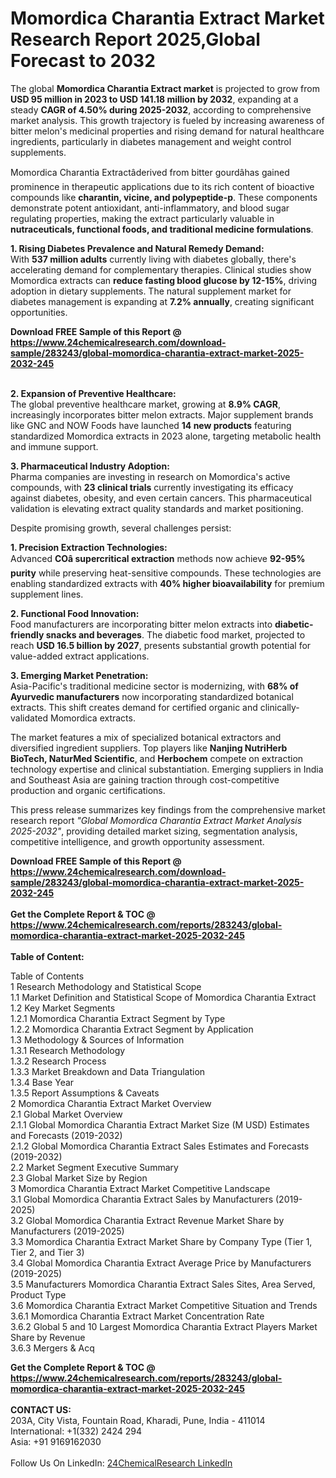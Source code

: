 <h1>Momordica Charantia Extract Market Research Report 2025,Global Forecast to 2032</h1><p>The global <strong>Momordica Charantia Extract market</strong> is projected to grow from <strong>USD 95 million in 2023 to USD 141.18 million by 2032</strong>, expanding at a steady <strong>CAGR of 4.50% during 2025-2032</strong>, according to comprehensive market analysis. This growth trajectory is fueled by increasing awareness of bitter melon's medicinal properties and rising demand for natural healthcare ingredients, particularly in diabetes management and weight control supplements.</p><p>Momordica Charantia Extractâderived from bitter gourdâhas gained prominence in therapeutic applications due to its rich content of bioactive compounds like <strong>charantin, vicine, and polypeptide-p</strong>. These components demonstrate potent antioxidant, anti-inflammatory, and blood sugar regulating properties, making the extract particularly valuable in <strong>nutraceuticals, functional foods, and traditional medicine formulations</strong>.</p><p><strong>1. Rising Diabetes Prevalence and Natural Remedy Demand:</strong><br>
With <strong>537 million adults</strong> currently living with diabetes globally, there's accelerating demand for complementary therapies. Clinical studies show Momordica extracts can <strong>reduce fasting blood glucose by 12-15%</strong>, driving adoption in dietary supplements. The natural supplement market for diabetes management is expanding at <strong>7.2% annually</strong>, creating significant opportunities.</p><div><b>Download FREE Sample of this Report @ 
            <a href="https://www.24chemicalresearch.com/download-sample/283243/global-momordica-charantia-extract-market-2025-2032-245">
            https://www.24chemicalresearch.com/download-sample/283243/global-momordica-charantia-extract-market-2025-2032-245</a></b></div><br><p><strong>2. Expansion of Preventive Healthcare:</strong><br>
The global preventive healthcare market, growing at <strong>8.9% CAGR</strong>, increasingly incorporates bitter melon extracts. Major supplement brands like GNC and NOW Foods have launched <strong>14 new products</strong> featuring standardized Momordica extracts in 2023 alone, targeting metabolic health and immune support.</p><p><strong>3. Pharmaceutical Industry Adoption:</strong><br>
Pharma companies are investing in research on Momordica's active compounds, with <strong>23 clinical trials</strong> currently investigating its efficacy against diabetes, obesity, and even certain cancers. This pharmaceutical validation is elevating extract quality standards and market positioning.</p><p>Despite promising growth, several challenges persist:</p><p><strong>1. Precision Extraction Technologies:</strong><br>
Advanced <strong>COâ supercritical extraction</strong> methods now achieve <strong>92-95% purity</strong> while preserving heat-sensitive compounds. These technologies are enabling standardized extracts with <strong>40% higher bioavailability</strong> for premium supplement lines.</p><p><strong>2. Functional Food Innovation:</strong><br>
Food manufacturers are incorporating bitter melon extracts into <strong>diabetic-friendly snacks and beverages</strong>. The diabetic food market, projected to reach <strong>USD 16.5 billion by 2027</strong>, presents substantial growth potential for value-added extract applications.</p><p><strong>3. Emerging Market Penetration:</strong><br>
Asia-Pacific's traditional medicine sector is modernizing, with <strong>68% of Ayurvedic manufacturers</strong> now incorporating standardized botanical extracts. This shift creates demand for certified organic and clinically-validated Momordica extracts.</p><p>The market features a mix of specialized botanical extractors and diversified ingredient suppliers. Top players like <strong>Nanjing NutriHerb BioTech, NaturMed Scientific</strong>, and <strong>Herbochem</strong> compete on extraction technology expertise and clinical substantiation. Emerging suppliers in India and Southeast Asia are gaining traction through cost-competitive production and organic certifications.</p><p>This press release summarizes key findings from the comprehensive market research report <em>"Global Momordica Charantia Extract Market Analysis 2025-2032"</em>, providing detailed market sizing, segmentation analysis, competitive intelligence, and growth opportunity assessment.</p><div><b>Download FREE Sample of this Report @ 
            <a href="https://www.24chemicalresearch.com/download-sample/283243/global-momordica-charantia-extract-market-2025-2032-245">
            https://www.24chemicalresearch.com/download-sample/283243/global-momordica-charantia-extract-market-2025-2032-245</a></b></div><br><div><b>Get the Complete Report & TOC @ 
            <a href="https://www.24chemicalresearch.com/reports/283243/global-momordica-charantia-extract-market-2025-2032-245">
            https://www.24chemicalresearch.com/reports/283243/global-momordica-charantia-extract-market-2025-2032-245</a></b></div><br>
            <b>Table of Content:</b><p>Table of Contents<br />
1 Research Methodology and Statistical Scope<br />
1.1 Market Definition and Statistical Scope of Momordica Charantia Extract<br />
1.2 Key Market Segments<br />
1.2.1 Momordica Charantia Extract Segment by Type<br />
1.2.2 Momordica Charantia Extract Segment by Application<br />
1.3 Methodology & Sources of Information<br />
1.3.1 Research Methodology<br />
1.3.2 Research Process<br />
1.3.3 Market Breakdown and Data Triangulation<br />
1.3.4 Base Year<br />
1.3.5 Report Assumptions & Caveats<br />
2 Momordica Charantia Extract Market Overview<br />
2.1 Global Market Overview<br />
2.1.1 Global Momordica Charantia Extract Market Size (M USD) Estimates and Forecasts (2019-2032)<br />
2.1.2 Global Momordica Charantia Extract Sales Estimates and Forecasts (2019-2032)<br />
2.2 Market Segment Executive Summary<br />
2.3 Global Market Size by Region<br />
3 Momordica Charantia Extract Market Competitive Landscape<br />
3.1 Global Momordica Charantia Extract Sales by Manufacturers (2019-2025)<br />
3.2 Global Momordica Charantia Extract Revenue Market Share by Manufacturers (2019-2025)<br />
3.3 Momordica Charantia Extract Market Share by Company Type (Tier 1, Tier 2, and Tier 3)<br />
3.4 Global Momordica Charantia Extract Average Price by Manufacturers (2019-2025)<br />
3.5 Manufacturers Momordica Charantia Extract Sales Sites, Area Served, Product Type<br />
3.6 Momordica Charantia Extract Market Competitive Situation and Trends<br />
3.6.1 Momordica Charantia Extract Market Concentration Rate<br />
3.6.2 Global 5 and 10 Largest Momordica Charantia Extract Players Market Share by Revenue<br />
3.6.3 Mergers & Acq</p><div><b>Get the Complete Report & TOC @ 
            <a href="https://www.24chemicalresearch.com/reports/283243/global-momordica-charantia-extract-market-2025-2032-245">
            https://www.24chemicalresearch.com/reports/283243/global-momordica-charantia-extract-market-2025-2032-245</a></b></div><br><b>CONTACT US:</b><br>
            203A, City Vista, Fountain Road, Kharadi, Pune, India - 411014<br>
            International: +1(332) 2424 294<br>
            Asia: +91 9169162030 <br><br>
            Follow Us On LinkedIn: <a href="https://www.linkedin.com/company/24chemicalresearch/">24ChemicalResearch LinkedIn</a>